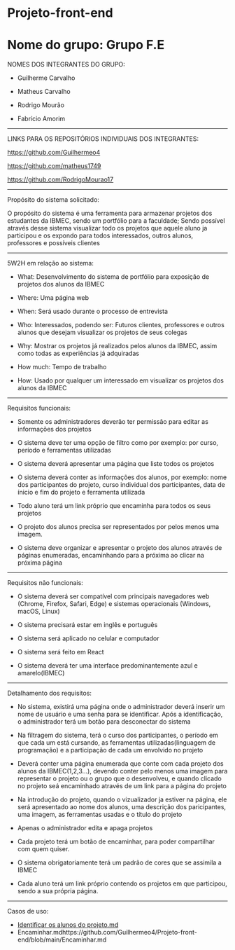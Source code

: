 # Projeto-front-end
# Nome do grupo: Grupo F.E
NOMES DOS INTEGRANTES DO GRUPO:

- Guilherme Carvalho

- Matheus Carvalho

- Rodrigo Mourão

- Fabrício Amorim
  
------------------------------------------------------------------------------------------------------------------------------------------
LINKS PARA OS REPOSITÓRIOS INDIVIDUAIS DOS INTEGRANTES:

https://github.com/Guilhermeo4

https://github.com/matheus1749

https://github.com/RodrigoMourao17

------------------------------------------------------------------------------------------------------------------------------------------
Propósito do sistema solicitado:

O propósito do sistema é uma ferramenta para armazenar projetos dos estudantes da IBMEC, sendo um portfólio para a faculdade; Sendo possível através desse sistema visualizar todo os projetos que aquele aluno ja participou e os expondo para todos interessados, outros alunos, professores e possíveis clientes

------------------------------------------------------------------------------------------------------------------------------------------
5W2H em relação ao sistema:

- What: Desenvolvimento do sistema de portfólio para exposição de projetos dos alunos da IBMEC

- Where: Uma página web

- When: Será usado durante o processo de entrevista

- Who: Interessados, podendo ser: Futuros clientes, professores e outros alunos que desejam visualizar os projetos de seus colegas

- Why: Mostrar os projetos já realizados pelos alunos da IBMEC, assim como todas as experiências já adquiradas

- How much: Tempo de trabalho

- How: Usado por qualquer um interessado em visualizar os projetos dos alunos da IBMEC
------------------------------------------------------------------------------------------------------------------------------------------
Requisitos funcionais:
    
- Somente os administradores deverão ter permissão para editar as informações dos projetos
    
- O sistema deve ter uma opção de filtro como por exemplo: por curso, período e ferramentas utilizadas

- O sistema deverá apresentar uma página que liste todos os projetos

- O sistema deverá conter as informações dos alunos, por exemplo: nome dos participantes do projeto, curso individual dos participantes, data de ínicio e fim do projeto e ferramenta utilizada

- Todo aluno terá um link próprio que encaminha para todos os seus projetos

- O projeto dos alunos precisa ser representados por pelos menos uma imagem.

- O sistema deve organizar e apresentar o projeto dos alunos através de páginas enumeradas, encaminhando para a próxima ao clicar na próxima página

-----------------------------------------------------------------------------------------------------------------------------------------------------
Requisitos não funcionais:
- O sistema deverá ser compatível com principais navegadores web (Chrome, Firefox, Safari, Edge) e sistemas operacionais (Windows, macOS, Linux)

- O sistema precisará estar em inglês e português
  
- O sistema será aplicado no celular e computador
  
- O sistema será feito em React
  
- O sistema deverá ter uma interface predominantemente azul e amarelo(IBMEC)

-----------------------------------------------------------------------------------------------------------------------------------------------------
Detalhamento dos requisitos:

- No sistema, existirá uma página onde o administrador deverá inserir um nome de usuário e uma senha para se identificar. Após a identificação, o administrador terá um botão para desconectar do sistema

- Na filtragem do sistema, terá o curso dos participantes, o período em que cada um está cursando, as ferramentas utilizadas(linguagem de programação) e a participação de cada um envolvido no projeto

- Deverá conter uma página enumerada que conte com cada projeto dos alunos da IBMEC(1,2,3...), devendo conter pelo menos uma imagem para representar o projeto ou o grupo que o desenvolveu, e quando clicado no projeto seá encaminhado através de um link para a página do projeto

- Na introdução do projeto, quando o vizualizador ja estiver na página, ele será apresentado ao nome dos alunos, uma descrição dos paricipantes, uma imagem, as ferramentas usadas e o título do projeto

- Apenas o administrador edita e apaga projetos

- Cada projeto terá um botão de encaminhar, para poder compartilhar com quem quiser.

- O sistema obrigatoriamente terá um padrão de cores que se assimila a IBMEC

- Cada aluno terá um link próprio contendo os projetos em que participou, sendo a sua própria página.
-----------------------------------------------------------------------------------------------------------------------------------------------------
Casos de uso:

- [Identificar os alunos do projeto.md](https://github.com/Guilhermeo4/Projeto-front-end/blob/main/Encaminhar.md)
- Encaminhar.mdhttps://github.com/Guilhermeo4/Projeto-front-end/blob/main/Encaminhar.md



